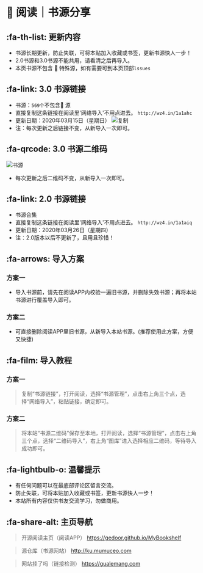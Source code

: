 # 📖 阅读｜书源分享

##  :fa-th-list: 更新内容

- 书源长期更新，防止失联，可将本贴加入收藏或书签，更新书源快人一步！
- 2.0书源和3.0书源不能共用，请看清之后再导入。
- 本页书源不包含 :underage: 特殊源，如有需要可到本页顶部`lssues`

##  :fa-link: 3.0 书源链接

- 书源：`569个`不包含:underage: 源
- 直接复制这条链接在阅读里'网络导入'不用点进去。
`http://wz4.in/1a1ahc`
- 更新日期：2020年03月15日（星期日）
![复制](https://images.gitee.com/uploads/images/2020/0328/212958_7fd65271_5572791.png "复制.png")
- 注：每次更新之后链接不变，从新导入一次即可。

##  :fa-qrcode: 3.0 书源二维码

![书源](https://images.gitee.com/uploads/images/2020/0314/020221_e8648efa_5572791.png "101499098.png")
- 每次更新之后二维码不变，从新导入一次即可。

##  :fa-link: 2.0 书源链接

- 书源合集
- 直接复制这条链接在阅读里'网络导入'不用点进去。
`http://wz4.in/1a1aiq`
- 更新日期：2020年03月26日（星期四）
- 注：2.0版本以后不更新了，且用且珍惜！

##  :fa-arrows: 导入方案

### 方案一
- 导入书源前，请先在阅读APP内校验一遍旧书源，并删除失效书源；再将本站书源进行覆盖导入即可。

### 方案二
- 可直接删除阅读APP里旧书源，从新导入本站书源。(推荐使用此方案，方便又快捷)


##  :fa-film: 导入教程

### 方案一
> 复制“书源链接”，打开阅读，选择“书源管理”，点击右上角三个点，选择“网络导入”，粘贴链接，确定即可。

### 方案二
> 将本站“书源二维码”保存至本地，打开阅读，选择“书源管理”，点击右上角三个点，选择“二维码导入”，右上角“图库”进入选择相应二维码，等待导入成功即可。

##  :fa-lightbulb-o: 温馨提示

- 有任何问题可以在最底部评论区留言交流。
- 防止失联，可将本贴加入收藏或书签，更新书源快人一步！
- 本站所有内容仅供书友交流学习，勿做商用。

##   :fa-share-alt: 主页导航

> 开源阅读主页（阅读APP）
https://gedoor.github.io/MyBookshelf

> 源仓库（书源网站）
http://ku.mumuceo.com

> 网站挂了吗（链接检测）
https://gualemang.com